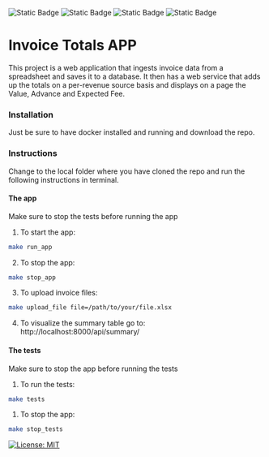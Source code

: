 ![Static Badge](https://img.shields.io/badge/Django-092E20?style=for-the-badge&logo=django&logoColor=green)
![Static Badge](https://img.shields.io/static/v1?style=for-the-badge&message=Celery&color=37814A&logo=Celery&logoColor=FFFFFF&label)
![Static Badge](https://img.shields.io/badge/Redis-DC382D?style=for-the-badge&logo=redis&logoColor=white) 
![Static Badge](https://img.shields.io/badge/postgresql-4169e1?style=for-the-badge&logo=postgresql&logoColor=white) 

# Invoice Totals  APP

This project is a web application that ingests invoice data from a spreadsheet and saves it to a database. 
It then has a web service that adds up the totals on a per-revenue source basis and displays on a page the Value, Advance and Expected Fee.

### Installation
Just be sure to have docker installed and running and download the repo.

### Instructions
Change to the local folder where you have cloned the repo and run the following instructions in terminal.

#### The app

Make sure to stop the tests before running the app
1. To start the app:
```bash
make run_app
```

2. To stop the app:
```bash
make stop_app
```

3. To upload invoice files:
```bash
make upload_file file=/path/to/your/file.xlsx
```

4. To visualize the summary table go to: http://localhost:8000/api/summary/


#### The tests
Make sure to stop the app before running the tests
1. To run the tests:
```bash
make tests
```

1. To stop the app:
```bash
make stop_tests
```



 [![License: MIT](https://img.shields.io/badge/License-MIT-yellow.svg)](https://opensource.org/licenses/MIT)